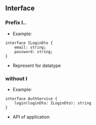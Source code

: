 ## Interface
### Prefix I..
- Example:
```
interface ILoginDto {
    email: string;
    password: string;
}
```
- Represent for datatype
### without I
- Example:
```
interface AuthService {
    login(loginDto: ILoginDto): string
}
```
- API of application